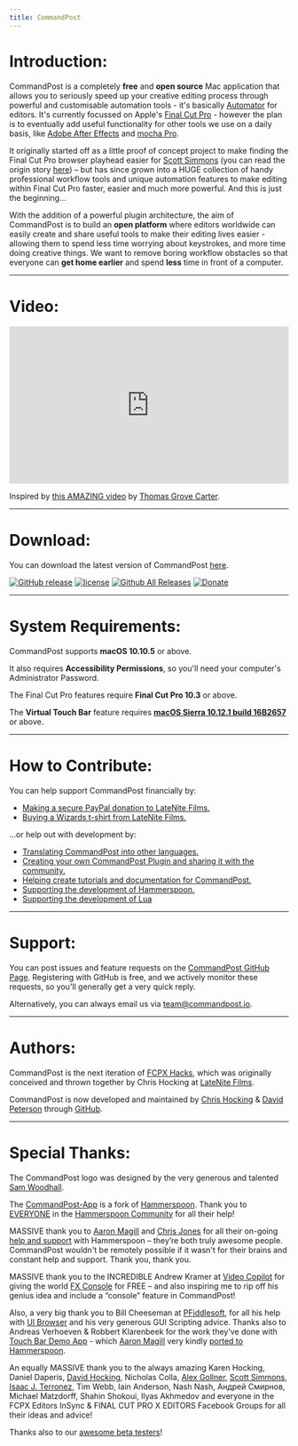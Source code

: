 ```yaml
---
title: CommandPost
---
```


# Introduction:

CommandPost is a completely **free** and **open source** Mac application that allows you to seriously speed up your creative editing process through powerful and customisable automation tools - it's basically [Automator](https://macosxautomation.com/automator/) for editors. It's currently focussed on Apple's [Final Cut Pro](http://apple.com/final-cut-pro/) - however the plan is to eventually add useful functionality for other tools we use on a daily basis, like [Adobe After Effects](http://www.adobe.com/au/products/aftereffects.html) and [mocha Pro](http://www.imagineersystems.com/products/mocha-pro/).

It originally started off as a little proof of concept project to make finding the Final Cut Pro browser playhead easier for [Scott Simmons](http://www.scottsimmons.tv/) (you can read the origin story [here](https://latenitefilms.com/blog/final-cut-pro-hacks/)) – but has since grown into a HUGE collection of handy professional workflow tools and unique automation features to make editing within Final Cut Pro faster, easier and much more powerful. And this is just the beginning...

With the addition of a powerful plugin architecture, the aim of CommandPost is to build an **open platform** where editors worldwide can easily create and share useful tools to make their editing lives easier - allowing them to spend less time worrying about keystrokes, and more time doing creative things. We want to remove boring workflow obstacles so that everyone can **get home earlier** and spend **less** time in front of a computer.

---

# Video:

<style>.embed-container { position: relative; padding-bottom: 56.25%; height: 0; overflow: hidden; max-width: 100%; } .embed-container iframe, .embed-container object, .embed-container embed { position: absolute; top: 0; left: 0; width: 100%; height: 100%; }</style><div class='embed-container'><iframe src='https://player.vimeo.com/video/196231096/' frameborder='0' webkitAllowFullScreen mozallowfullscreen allowFullScreen></iframe></div>
Inspired by [this AMAZING video](https://www.youtube.com/watch?v=mRbJH-GDumg) by [Thomas Grove Carter](http://thomasgrovecarter.com/).

---

# Download:

You can download the latest version of CommandPost <a href="https://github.com/CommandPost/CommandPost/releases/latest" id="download-text-link">here</a>.

[![GitHub release](https://img.shields.io/github/release/CommandPost/CommandPost.svg)]() [![license](https://img.shields.io/github/license/CommandPost/CommandPost.svg)]() [![Github All Releases](https://img.shields.io/github/downloads/CommandPost/CommandPost/total.svg)]() [![Donate](https://img.shields.io/badge/Donate-PayPal-green.svg)](https://www.paypal.com/cgi-bin/webscr?cmd=_s-xclick&hosted_button_id=HQK87KLKY8EVN)

---

# System Requirements:

CommandPost supports **macOS 10.10.5** or above.

It also requires **Accessibility Permissions**, so you'll need your computer's Administrator Password.

The Final Cut Pro features require **Final Cut Pro 10.3** or above.

The **Virtual Touch Bar** feature requires **[macOS Sierra 10.12.1 build 16B2657](https://support.apple.com/kb/dl1897)** or above.

---

# How to Contribute:

You can help support CommandPost financially by:

- [Making a secure PayPal donation to LateNite Films.](https://www.paypal.com/cgi-bin/webscr?cmd=_s-xclick&hosted_button_id=HQK87KLKY8EVN)
- [Buying a Wizards t-shirt from LateNite Films.](https://lateniteshop.com)

...or help out with development by:

- [Translating CommandPost into other languages.](https://dev.commandpost.io/internationalisation/translate/)
- [Creating your own CommandPost Plugin and sharing it with the community.](https://dev.commandpost.io/plugins/overview/)
- [Helping create tutorials and documentation for CommandPost.](https://github.com/CommandPost/CommandPost/issues)
- [Supporting the development of Hammerspoon.](http://www.hammerspoon.org)
- [Supporting the development of Lua](https://www.lua.org/donations.html)

---

# Support:

You can post issues and feature requests on the [CommandPost GitHub Page](https://github.com/CommandPost/CommandPost/issues). Registering with GitHub is free, and we actively monitor these requests, so you'll generally get a very quick reply.

Alternatively, you can always email us via [team@commandpost.io](mailto:team@commandpost.io).

---

# Authors:

CommandPost is the next iteration of [FCPX Hacks](https://latenitefilms.com/blog/final-cut-pro-hacks/), which was originally conceived and thrown together by Chris Hocking at [LateNite Films](https://latenitefilms.com/about/).

CommandPost is now developed and maintained by [Chris Hocking](https://github.com/latenitefilms) & [David Peterson](https://github.com/randomeizer) through [GitHub](https://github.com/CommandPost/CommandPost).

---

# Special Thanks:

The CommandPost logo was designed by the very generous and talented [Sam Woodhall](https://twitter.com/SWDoctor).

The [CommandPost-App](https://github.com/CommandPost/CommandPost-App) is a fork of [Hammerspoon](http://www.hammerspoon.org). Thank you to [EVERYONE](https://github.com/Hammerspoon/hammerspoon/blob/master/CREDITS.md) in the [Hammerspoon Community](https://github.com/Hammerspoon/hammerspoon/issues) for all their help!

MASSIVE thank you to [Aaron Magill](https://github.com/asmagill) and [Chris Jones](https://github.com/cmsj) for all their on-going [help and support](https://github.com/Hammerspoon/hammerspoon/issues) with Hammerspoon – they’re both truly awesome people. CommandPost wouldn't be remotely possible if it wasn't for their brains and constant help and support. Thank you, thank you.

MASSIVE thank you to the INCREDIBLE Andrew Kramer at [Video Copilot](http://www.videocopilot.net/) for giving the world [FX Console](http://www.videocopilot.net/blog/2016/10/new-workflow-plug-in-fx-console-is-now-available/) for FREE – and also inspiring me to rip off his genius idea and include a “console” feature in CommandPost!

Also, a very big thank you to Bill Cheeseman at [PFiddlesoft](http://pfiddlesoft.com/), for all his help with [UI Browser](http://pfiddlesoft.com/uibrowser/index.html) and his very generous GUI Scripting advice. Thanks also to Andreas Verhoeven & Robbert Klarenbeek for the work they’ve done with [Touch Bar Demo App](https://github.com/bikkelbroeders/TouchBarDemoApp) - which [Aaron Magill](https://github.com/asmagill) very kindly [ported to Hammerspoon](https://github.com/asmagill/hammerspoon_asm/tree/master/touchbar).

An equally MASSIVE thank you to the always amazing Karen Hocking, Daniel Daperis, [David Hocking](http://www.dphocking.com/), Nicholas Colla, [Alex Gollner](http://alex4d.com/), [Scott Simmons](http://www.scottsimmons.tv/), [Isaac J. Terronez](https://twitter.com/ijterronez), Tim Webb, Iain Anderson, Nash Nash, Андрей Смирнов, Michael Matzdorff, Shahin Shokoui, Ilyas Akhmedov and everyone in the FCPX Editors InSync & FINAL CUT PRO X EDITORS Facebook Groups for all their ideas and advice!

Thanks also to our [awesome beta testers](https://www.facebook.com/groups/commandpost/)!